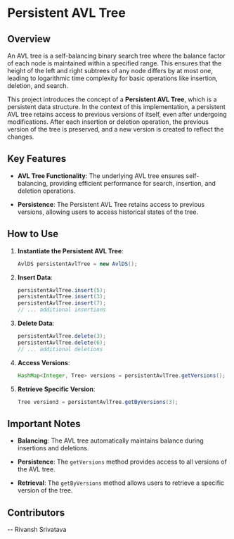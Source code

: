 # Persistent AVL Tree

## Overview

An AVL tree is a self-balancing binary search tree where the balance factor of each node is maintained within a specified range. This ensures that the height of the left and right subtrees of any node differs by at most one, leading to logarithmic time complexity for basic operations like insertion, deletion, and search.

This project introduces the concept of a **Persistent AVL Tree**, which is a persistent data structure. In the context of this implementation, a persistent AVL tree retains access to previous versions of itself, even after undergoing modifications. After each insertion or deletion operation, the previous version of the tree is preserved, and a new version is created to reflect the changes.

## Key Features

- **AVL Tree Functionality**: The underlying AVL tree ensures self-balancing, providing efficient performance for search, insertion, and deletion operations.

- **Persistence**: The Persistent AVL Tree retains access to previous versions, allowing users to access historical states of the tree.

## How to Use

1. **Instantiate the Persistent AVL Tree**:

    ```java
    AvlDS persistentAvlTree = new AvlDS();
    ```

2. **Insert Data**:

    ```java
    persistentAvlTree.insert(5);
    persistentAvlTree.insert(3);
    persistentAvlTree.insert(7);
    // ... additional insertions
    ```

3. **Delete Data**:

    ```java
    persistentAvlTree.delete(3);
    persistentAvlTree.delete(6);
    // ... additional deletions
    ```

4. **Access Versions**:

    ```java
    HashMap<Integer, Tree> versions = persistentAvlTree.getVersions();
    ```

5. **Retrieve Specific Version**:

    ```java
    Tree version3 = persistentAvlTree.getByVersions(3);
    ```

## Important Notes

- **Balancing**: The AVL tree automatically maintains balance during insertions and deletions.

- **Persistence**: The `getVersions` method provides access to all versions of the AVL tree.

- **Retrieval**: The `getByVersions` method allows users to retrieve a specific version of the tree.

## Contributors

-- Rivansh Srivatava
